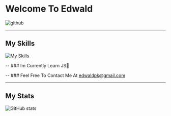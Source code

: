 

# Welcome To Edwald
                                                        
![github](https://img.shields.io/badge/GitHub-000000?style=for-the-badge&logo=GitHub&logoColor=white)

--------

## My Skills

[![My Skills](https://skills.thijs.gg/icons?i=js,css,html)](https://skills.thijs.gg) 

-- ### Im Currently Learn JS🎉

-- ### Feel Free To Contact Me At edwaldpk@gmail.com

--------

## My Stats

![GitHub stats](https://github-readme-stats.vercel.app/api?username=edwaldkeeley&show_icons=true&theme=radical)

